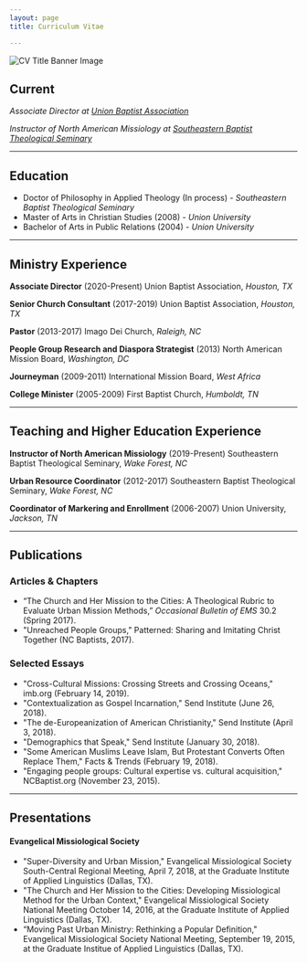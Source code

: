 ```yaml
---
layout: page
title: Curriculum Vitae

---
```


![CV Title Banner Image]()

## Current
*Associate Director at [Union Baptist Association](ubahouston.org)*

*Instructor of North American Missiology at [Southeastern Baptist Theological Seminary](sebts.edu)*

---

## Education
* Doctor of Philosophy in Applied Theology (In process) - *Southeastern Baptist Theological Seminary*
* Master of Arts in Christian Studies (2008) - *Union University*
* Bachelor of Arts in Public Relations (2004) - *Union University*

---

## Ministry Experience

**Associate Director**  (2020-Present)
Union Baptist Association, *Houston, TX*

**Senior Church Consultant** (2017-2019)
Union Baptist Association, *Houston, TX*

**Pastor** (2013-2017)
Imago Dei Church, *Raleigh, NC*

**People Group Research and Diaspora Strategist** (2013)
North American Mission Board, *Washington, DC*

**Journeyman** (2009-2011)
International Mission Board, *West Africa*

**College Minister** (2005-2009)
First Baptist Church, *Humboldt, TN*

---

## Teaching and Higher Education Experience

**Instructor of North American Missiology** (2019-Present)
Southeastern Baptist Theological Seminary, *Wake Forest, NC*

**Urban Resource Coordinator** (2012-2017)
Southeastern Baptist Theological Seminary, *Wake Forest, NC*

**Coordinator of Markering and Enrollment** (2006-2007)
Union University, *Jackson, TN*

---

## Publications

### Articles & Chapters
* “The Church and Her Mission to the Cities: A Theological Rubric to Evaluate Urban Mission
Methods,” *Occasional Bulletin of EMS* 30.2 (Spring 2017).
* "Unreached People Groups," Patterned: Sharing and Imitating Christ Together (NC Baptists, 2017).

### Selected Essays
* "Cross-Cultural Missions: Crossing Streets and Crossing Oceans," imb.org (February 14, 2019).
* "Contextualization as Gospel Incarnation," Send Institute (June 26, 2018).
* "The de-Europeanization of American Christianity," Send Institute (April 3, 2018).
* "Demographics that Speak," Send Institute (January 30, 2018).
* "Some American Muslims Leave Islam, But Protestant Converts Often Replace Them," Facts &
Trends (February 19, 2018).
* "Engaging people groups: Cultural expertise vs. cultural acquisition," NCBaptist.org
(November 23, 2015).

---

## Presentations

#### Evangelical Missiological Society
* "Super-Diversity and Urban Mission," Evangelical Missiological Society South-Central Regional Meeting, April 7, 2018, at the Graduate Institute of Applied Linguistics (Dallas, TX).
* "The Church and Her Mission to the Cities: Developing Missiological Method for the Urban Context," Evangelical Missiological Society National Meeting October 14, 2016, at the Graduate Institute of Applied Linguistics (Dallas, TX).
* “Moving Past Urban Ministry: Rethinking a Popular Definition," Evangelical Missiological Society National Meeting, September 19, 2015, at the Graduate Institue of Applied Linguistics (Dallas, TX).

<!--stackedit_data:
eyJoaXN0b3J5IjpbLTU0ODE0MjIxMiwtOTE2NjUxNTQ2LC01ND
YyMzM5NzAsMTg1MTk3ODc2MSwtNzE5MjU1ODYxXX0=
-->